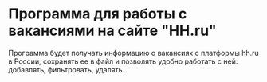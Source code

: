 # Программа для работы с вакансиями на сайте "HH.ru"

Программа будет получать информацию о вакансиях с платформы hh.ru в России, сохранять ее в файл и позволять удобно работать с ней: добавлять, фильтровать, удалять.